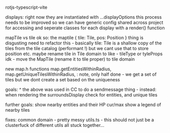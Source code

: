 rotjs-typescript-vite

displays: right now they are instantiated with ...displayOptions
this process needs to be improved so we can have generic config shared across project for accessing
and seperate classes for each display with a render() function

mapTile vs tile
ok so:
the maptile { tile: Tile, pos: Position } thing is disgusting
need to refactor this - basically tile: Tile is a shallow copy of the tiles from the tile catalog (performant !)
but we cant use that to store position etc.
maybe rename tile in Tile domain to like - tileType or tyleProps idk - move the MapTile (rename it to tile proper) to tile domain

new map.h functions
map.getEntitiesWithinRadius,
map.getUniqueTilesWithinRadius, : note, only half done - we get a set of tiles but we dont create a set based on the uniqueness

goals:
^ the above was used in CC to do a sendmessage thing - instead:
when rendering the surroundsDisplay
check for entities, and unique tiles

further goals:
show nearby entities and their HP cur/max
show a legend of nearby tiles

fixes:
common domain - pretty messy
utils.ts - this should not just be a clusterfuck of different utils all stuck together...